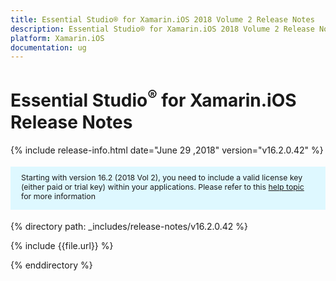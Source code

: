 ```yaml
---
title: Essential Studio® for Xamarin.iOS 2018 Volume 2 Release Notes
description: Essential Studio® for Xamarin.iOS 2018 Volume 2 Release Notes
platform: Xamarin.iOS
documentation: ug
---
```


# Essential Studio<sup>®</sup> for Xamarin.iOS Release Notes

{% include release-info.html date="June 29 ,2018"  version="v16.2.0.42" %} 

<style>
#license {
    font-size: .88em!important;
margin-top: 1.5em;     margin-bottom: 1.5em;
    background-color: #def8ff;
    padding: 10px 17px 14px;
}
</style>

<div id="license">
Starting with version 16.2 (2018 Vol 2), you need to include a valid license key (either paid or trial key) within your applications. 
Please refer to this <a href="/common/essential-studio/licensing/license-key">help topic</a> for more information   
</div>


{% directory path: _includes/release-notes/v16.2.0.42 %}

{% include {{file.url}} %}

{% enddirectory %}